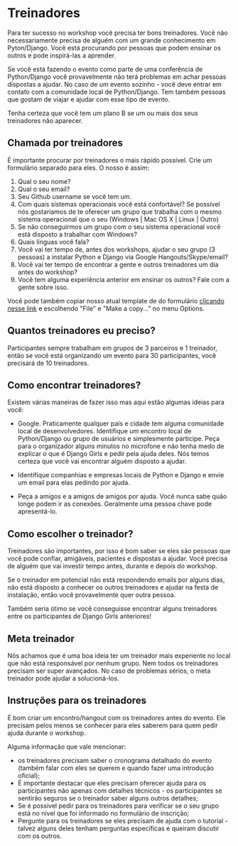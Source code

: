 # Treinadores

Para ter sucesso no workshop você precisa ter bons treinadores. Você não necessariamente precisa de alguém com um grande conhecimento em Pyton/Django. Você está procurando por pessoas que podem ensinar os outros e pode inspirá-las a aprender.

Se você está fazendo o evento como parte de uma conferência de Python/Django você provavelmente não terá problemas em achar pessoas dispostas a ajudar. No caso de um evento sozinho - você deve entrar em contato com a comunidade local de Python/Django. Tem também pessoas que gostam de viajar e ajudar com esse tipo de evento.

Tenha certeza que você tem um plano B se um ou mais dos seus treinadores não aparecer.


## Chamada por treinadores

É importante procurar por treinadores o mais rápido possível. Crie um formulário separado para eles.
O nosso é assim:

1. Qual o seu nome?
2. Qual o seu email?
3. Seu Github username se você tem um.
4. Com quais sistemas operacionais você está confortável? Se possível nós gostaríamos de te oferecer um grupo que trabalha com o mesmo sistema operacional que o seu (Windows | Mac OS X | Linux | Outro)
5. Se não conseguirmos um grupo com o seu sistema operacional você está disposto a trabalhar com Windows?
6. Quais línguas você fala?
7. Você vai ter tempo de, antes dos workshops, ajudar o seu grupo (3 pessoas) a instalar Python e Django via Google Hangouts/Skype/email?
8. Você vai ter tempo de encontrar a gente e outros treinadores um dia antes do workshop?
9. Você tem alguma experiência anterior em ensinar os outros? Fale com a gente sobre isso.

Você pode também copiar nosso atual template de do formulário [clicando nesse link](https://docs.google.com/forms/d/1aLsyxtA-iABOnlG6Puc0ftEUuT9DcfQ6pANHvmc6lRI/edit?usp=sharing) e escolhendo "File" e "Make a copy..." no menu Options.

## Quantos treinadores eu preciso?

Participantes sempre trabalham em grupos de 3 parceiros e 1 treinador, então se você está organizando um evento para 30 participantes, você precisará de 10 treinadores.

## Como encontrar treinadores?

Existem várias maneiras de fazer isso mas aqui estão algumas ideias para você:

- Google. Praticamente qualquer país e cidade tem alguma comunidade local de desenvolvedores. Identifique um encontro local de Python/Django ou grupo de usuários e simplesmente participe. Peça para o organizador alguns minutos no microfone e não tenha medo de explicar o que é Django Girls e pedir pela ajuda deles.
Nós temos certeza que você vai encontrar alguém disposto a ajudar.

- Identifique companhias e empresas locais de Python e Django e envie um email para elas pedindo por ajuda.

- Peça a amigos e a amigos de amigos por ajuda. Você nunca sabe quão longe podem ir as conexões. Geralmente uma pessoa chave pode apresentá-lo.

## Como escolher o treinador?

Treinadores são importantes, por isso é bom saber se eles são pessoas que você pode confiar, amigáveis, pacientes e dispostas a ajudar. Você precisa de alguém que vai investir tempo antes, durante e depois do workshop.

Se o treinador em potencial não está respondendo emails por alguns dias, não está disposto a conhecer os outros treinadores e ajudar na festa de instalação, então você provavelmente quer outra pessoa.

Também seria ótimo se você conseguisse encontrar alguns treinadores entre os participantes de Django Girls anteriores!

## Meta treinador

Nós achamos que é uma boa ideia ter um treinador mais experiente no local que não está responsável por nenhum grupo. Nem todos os treinadores precisam ser super avançados. No caso de problemas sérios, o meta treinador pode ajudar a solucioná-los.

## Instruções para os treinadores

É bom criar um encontro/hangout com os treinadores antes do evento. Ele precisam pelos menos se conhecer para eles saberem para quem pedir ajuda durante o workshop.

Alguma informação que vale mencionar:
- os treinadores precisam saber o cronograma detalhado do evento (também falar com eles se querem e quando fazer uma introdução oficial);
- É importante destacar que eles precisam oferecer ajuda para os participantes não apenas com detalhes técnicos - os participantes se sentirão seguros se o treinador saber alguns outros detalhes;
- Se é possível pedir para os treinadores para verificar se o seu grupo está no nível que foi informado no formulário de inscrição;
- Pergunte para os treinadores se eles precisam de ajuda com o tutorial - talvez alguns deles tenham perguntas específicas e queiram discutir com os outros.
